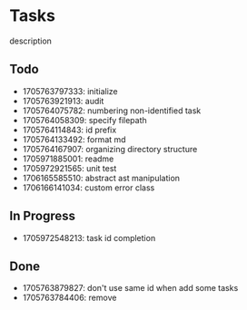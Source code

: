 # Tasks

description

## Todo

* 1705763797333: initialize
* 1705763921913: audit
* 1705764075782: numbering non-identified task
* 1705764058309: specify filepath
* 1705764114843: id prefix
* 1705764133492: format md
* 1705764167907: organizing directory structure
* 1705971885001: readme
* 1705972921565: unit test
* 1706165585510: abstract ast manipulation
* 1706166141034: custom error class

## In Progress

* 1705972548213: task id completion

## Done

* 1705763879827: don't use same id when add some tasks
* 1705763784406: remove
